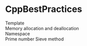 # CppBestPractices

Template  
Memory allocation and deallocation  
Namespace  
Prime number Sieve method  
